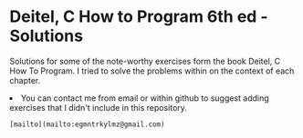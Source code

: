 # Deitel, C How to Program 6th ed - Solutions
Solutions for some of the note-worthy exercises form the book Deitel, C How To Program.
I tried to solve the problems within on the context of each chapter.

<li>You can contact me from email or within github to suggest adding exercises
    that I didn't include in this repository.</li>

    [mailto](mailto:egmntrkylmz@gmail.com) 
